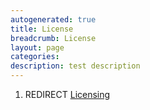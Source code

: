 ```yaml
---
autogenerated: true
title: License
breadcrumb: License
layout: page
categories: 
description: test description
---
```


1.  REDIRECT [Licensing](Licensing "wikilink")
